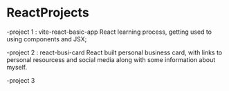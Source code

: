 # ReactProjects

-project 1 : vite-react-basic-app
React learning process, getting used to using components and JSX;

-project 2 : react-busi-card
React built personal business card, with links to personal resourcess and social media along with some information about myself.

-project 3
